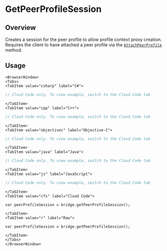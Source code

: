# GetPeerProfileSession
## Overview
Creates a session for the peer profile to allow profile context proxy creation.
Requires the client to have attached a peer profile via the [<code>AttachPeerProfile</code>](/api/capi/identity/attachpeerprofile) method.

## Usage

```mdx-code-block
<BrowserWindow>
<Tabs>
<TabItem value="csharp" label="C#">
```

```csharp
// Cloud Code only. To view example, switch to the Cloud Code tab
```

```mdx-code-block
</TabItem>
<TabItem value="cpp" label="C++">
```

```cpp
// Cloud Code only. To view example, switch to the Cloud Code tab
```

```mdx-code-block
</TabItem>
<TabItem value="objectivec" label="Objective-C">
```

```objectivec
// Cloud Code only. To view example, switch to the Cloud Code tab
```

```mdx-code-block
</TabItem>
<TabItem value="java" label="Java">
```

```java
// Cloud Code only. To view example, switch to the Cloud Code tab
```

```mdx-code-block
</TabItem>
<TabItem value="js" label="JavaScript">
```

```javascript
// Cloud Code only. To view example, switch to the Cloud Code tab
```

```mdx-code-block
</TabItem>
<TabItem value="cfs" label="Cloud Code">
```

```cfscript
var peerProfileSession = bridge.getPeerProfileSession();
```

```mdx-code-block
</TabItem>
<TabItem value="r" label="Raw">
```

```cfscript
var peerProfileSession = bridge.getPeerProfileSession();
```

```mdx-code-block
</TabItem>
</Tabs>
</BrowserWindow>
```

